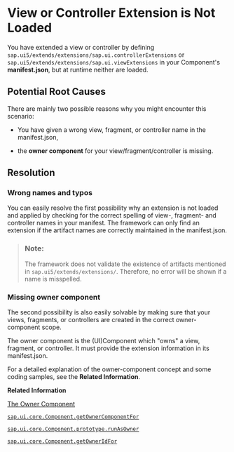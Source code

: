 <!-- loiodbb44ae350ef456a9d1264d1a3f10718 -->

# View or Controller Extension is Not Loaded

You have extended a view or controller by defining `sap.ui5/extends/extensions/sap.ui.controllerExtensions` or `sap.ui5/extends/extensions/sap.ui.viewExtensions` in your Component's **manifest.json**, but at runtime neither are loaded.



## Potential Root Causes

There are mainly two possible reasons why you might encounter this scenario:

-   You have given a wrong view, fragment, or controller name in the manifest.json,

-   the **owner component** for your view/fragment/controller is missing.




## Resolution



### Wrong names and typos

You can easily resolve the first possibility why an extension is not loaded and applied by checking for the correct spelling of view-, fragment- and controller names in your manifest. The framework can only find an extension if the artifact names are correctly maintained in the manifest.json.

> ### Note:  
> The framework does not validate the existence of artifacts mentioned in `sap.ui5/extends/extensions/`. Therefore, no error will be shown if a name is misspelled.



### Missing owner component

The second possibility is also easily solvable by making sure that your views, fragments, or controllers are created in the correct owner-component scope.

The owner component is the \(UI\)Component which "owns" a view, fragment, or controller. It must provide the extension information in its manifest.json.

For a detailed explanation of the owner-component concept and some coding samples, see the **Related Information**.

**Related Information**  


[The Owner Component](the-owner-component-a7a3138.md "If you wish to extend your view or controller, you must define the extension in the manifest.json of their owner component.")

[`sap.ui.core.Component.getOwnerComponentFor`](https://ui5.sap.com/#/api/sap.ui.core.Component/methods/sap.ui.core.Component.getOwnerComponentFor)

[`sap.ui.core.Component.prototype.runAsOwner`](https://ui5.sap.com/#/api/sap.ui.core.Component/methods/runAsOwner)

[`sap.ui.core.Component.getOwnerIdFor`](https://ui5.sap.com/#/api/sap.ui.core.Component/methods/sap.ui.core.Component.getOwnerIdFor)

